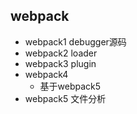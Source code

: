 ## webpack

 - webpack1 debugger源码
 - webpack2 loader
 - webpack3 plugin
 - webpack4 
   - 基于webpack5 
 - webpack5 文件分析